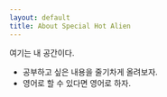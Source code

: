 ```yaml
---
layout: default
title: About Special Hot Alien
---
```


여기는 내 공간이다.

- 공부하고 싶은 내용을 줄기차게 올려보자.
- 영어로 할 수 있다면 영어로 하자.